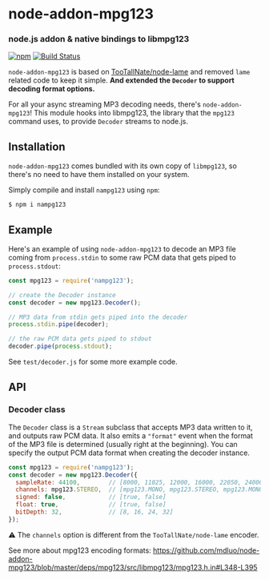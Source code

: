 node-addon-mpg123
=========

### node.js addon & native bindings to libmpg123

[![npm](https://img.shields.io/npm/v/nampg123.svg)](https://www.npmjs.com/package/nampg123) [![Build Status](https://travis-ci.org/mdluo/node-addon-mpg123.svg?branch=master)](https://travis-ci.org/mdluo/node-addon-mpg123)

`node-addon-mpg123` is based on [TooTallNate/node-lame](https://github.com/TooTallNate/node-lame) and removed `lame` related code to keep it simple. **And extended the `Decoder` to support decoding format  options.**

For all your async streaming MP3 decoding needs, there's `node-addon-mpg123`!
This module hooks into libmpg123, the library that the `mpg123` command uses, to
provide `Decoder` streams to node.js.


Installation
------------

`node-addon-mpg123` comes bundled with its own copy of `libmpg123`, so
there's no need to have them installed on your system.

Simply compile and install `nampg123` using `npm`:

``` bash
$ npm i nampg123
```

Example
-------

Here's an example of using `node-addon-mpg123` to decode an MP3 file coming from
`process.stdin` to some raw PCM data that gets piped to `process.stdout`:

``` javascript
const mpg123 = require('nampg123');

// create the Decoder instance
const decoder = new mpg123.Decoder();

// MP3 data from stdin gets piped into the decoder
process.stdin.pipe(decoder);

// the raw PCM data gets piped to stdout
decoder.pipe(process.stdout);
```

See `test/decoder.js` for some more example code.

API
---

### Decoder class

The `Decoder` class is a `Stream` subclass that accepts MP3 data written to it,
and outputs raw PCM data. It also emits a `"format"` event when the format of
the MP3 file is determined (usually right at the beginning). You can specify
the output PCM data format when creating the decoder instance.

```javascript
const mpg123 = require('nampg123');
const decoder = new mpg123.Decoder({
  sampleRate: 44100,        // [8000, 11025, 12000, 16000, 22050, 24000, 32000, 44100, 48000]
  channels: mpg123.STEREO,  // [mpg123.MONO, mpg123.STEREO, mpg123.MONO | mpg123.STEREO]
  signed: false,            // [true, false]
  float: true,              // [true, false]
  bitDepth: 32,             // [8, 16, 24, 32]
});
```

⚠️ The `channels` option is different from the `TooTallNate/node-lame` encoder.

See more about mpg123 encoding formats: https://github.com/mdluo/node-addon-mpg123/blob/master/deps/mpg123/src/libmpg123/mpg123.h.in#L348-L395
